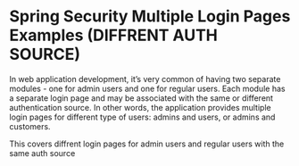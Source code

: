 # Spring Security Multiple Login Pages Examples (DIFFRENT AUTH SOURCE)

In web application development, it’s very common of having two separate modules - one for admin users and one for regular users. Each module has a separate login page and may be associated with the same or different authentication source. In other words, the application provides multiple login pages for different type of users: admins and users, or admins and customers.

This covers diffrent login pages for admin users and regular users with the same auth source
